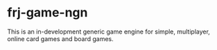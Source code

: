# frj-game-ngn

This is an in-development generic game engine for simple, multiplayer, online card games and board games.

